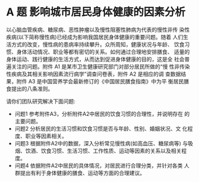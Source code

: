 # A 题 影响城市居民身体健康的因素分析

以心脑血管疾病、糖尿病、恶性肿瘤以及慢性阻塞性肺病为代表的慢性非传 染性疾病(以下简称慢性病)已经成为影响我国居民身体健康的重要问题。随着 人们生活方式的改变，慢性病的患病率持续攀升。众所周知，健康状况与年龄、 饮食习惯、身体活动情况、职业等都有密切的关系。如何通过合理地安排膳食、 适量的身体运动、践行健康的生活方式，从而达到促进身体健康的目的，这是全 社会普遍关注的问题。附件 A1 是某市卫生健康研究部门对部分居民所做的“慢 性非传染性疾病及其相关影响因素流行病学”调查问卷表，附件 A2 是相应的调 查数据结果，附件 A3 是中国营养学会最新修订的《中国居民膳食指南》中为平 衡居民膳食提出的八条准则。

  请你们团队研究解决下面问题:
  
- 问题1 参考附件A3，分析附件A2中居民的饮食习惯的合理性，并说明存在 的主要问题。
- 问题2 分析居民的生活习惯和饮食习惯是否与年龄、性别、婚姻状况、文 化程度、职业等因素相关。
- 问题3 根据附件A2中的数据，深入分析常见慢性病(如高血压、糖尿病等) 与吸烟、饮酒、饮食习惯、生活习惯、工作性质、运动等因素的关系以及相关程 度。
- 问题4 依据附件A2中居民的具体情况，对居民进行合理分类，并针对各类 人群提出有利于身体健康的膳食、运动等方面的合理建议。
